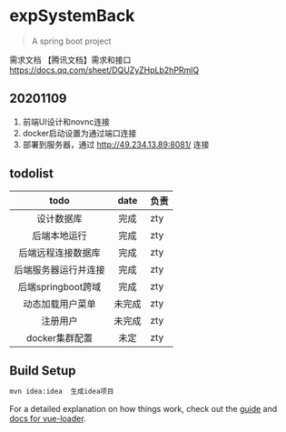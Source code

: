 # expSystemBack

> A spring boot project

需求文档
【腾讯文档】需求和接口
https://docs.qq.com/sheet/DQUZyZHpLb2hPRmlQ

## 20201109
1. 前端UI设计和novnc连接
2. docker启动设置为通过端口连接
2. 部署到服务器，通过 http://49.234.13.89:8081/ 连接

## todolist
|  todo   | date  |  负责  |
|  :----:  | :----:  |  ----  |
| 设计数据库  | 完成 |  zty   |
| 后端本地运行 | 完成 | zty |
| 后端远程连接数据库 | 完成 | zty |
|后端服务器运行并连接 | 完成 | zty |
|后端springboot跨域 | 完成 | zty|
|动态加载用户菜单| 未完成| zty|
|注册用户| 未完成 | zty|
| docker集群配置  | 未定 | zty   |
## Build Setup

``` bash
mvn idea:idea  生成idea项目
```

For a detailed explanation on how things work, check out the [guide](http://vuejs-templates.github.io/webpack/) and [docs for vue-loader](http://vuejs.github.io/vue-loader).
